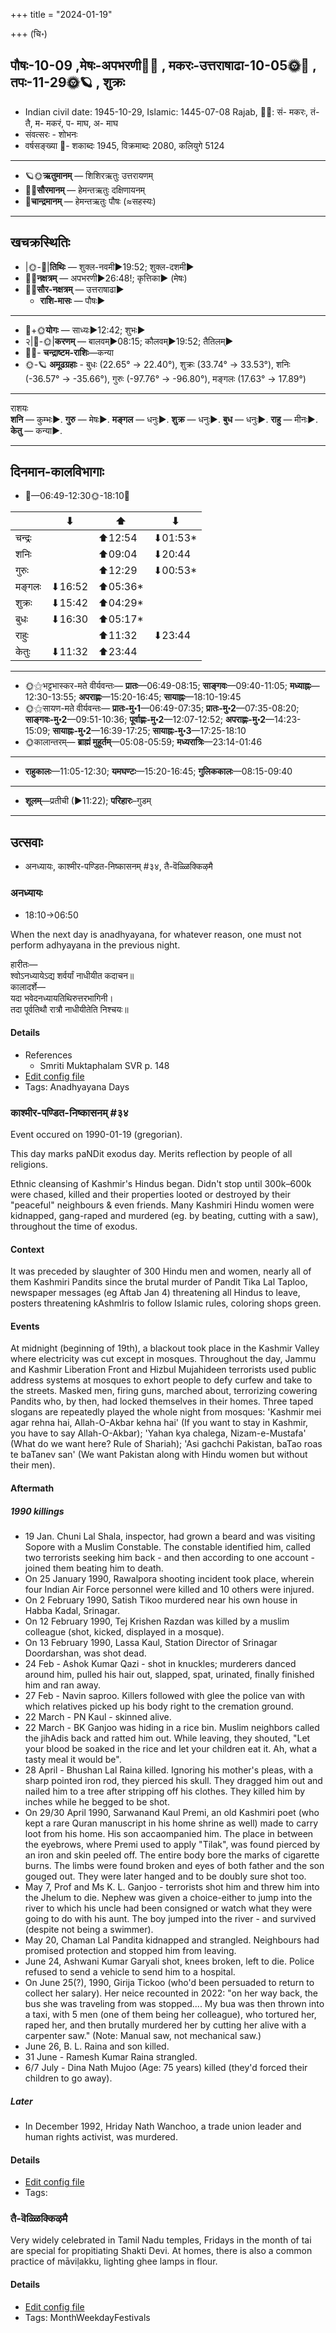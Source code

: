 +++
title = "2024-01-19"

+++
(चि॰)
## पौषः-10-09  ,मेषः-अपभरणी🌛🌌  ,  मकरः-उत्तराषाढा-10-05🌞🌌  ,  तपः-11-29🌞🪐  , शुक्रः
- Indian civil date: 1945-10-29, Islamic: 1445-07-08 Rajab, 🌌🌞: सं- मकरः, तं- तै, म- मकरं, प- माघ, अ- माघ
- संवत्सरः - शोभनः
- वर्षसङ्ख्या 🌛- शकाब्दः 1945, विक्रमाब्दः 2080, कलियुगे 5124
___________________
- 🪐🌞**ऋतुमानम्** — शिशिरऋतुः उत्तरायणम्
- 🌌🌞**सौरमानम्** — हेमन्तऋतुः दक्षिणायनम्
- 🌛**चान्द्रमानम्** — हेमन्तऋतुः पौषः (≈सहस्यः)
___________________


## खचक्रस्थितिः
- |🌞-🌛|**तिथिः** — शुक्ल-नवमी►19:52; शुक्ल-दशमी►  
- 🌌🌛**नक्षत्रम्** — अपभरणी►26:48!; कृत्तिका► (मेषः)  
- 🌌🌞**सौर-नक्षत्रम्** — उत्तराषाढा►  
  - **राशि-मासः** — पौषः► 
___________________
- 🌛+🌞**योगः** — साध्यः►12:42; शुभः►  
- २|🌛-🌞|**करणम्** — बालवम्►08:15; कौलवम्►19:52; तैतिलम्►  
- 🌌🌛- **चन्द्राष्टम-राशिः**—कन्या  
- 🌞-🪐 **अमूढग्रहाः** - बुधः (22.65° → 22.40°), शुक्रः (33.74° → 33.53°), शनिः (-36.57° → -35.66°), गुरुः (-97.76° → -96.80°), मङ्गलः (17.63° → 17.89°)
___________________
राशयः  
**शनि** — कुम्भः►. **गुरु** — मेषः►. **मङ्गल** — धनुः►. **शुक्र** — धनुः►. **बुध** — धनुः►. **राहु** — मीनः►. **केतु** — कन्या►. 
___________________


## दिनमान-कालविभागाः
- 🌅—06:49-12:30🌞-18:10🌇  

|      |⬇     |⬆     |⬇     |
|------|-----|-----|------|
|चन्द्रः|     |⬆12:54 |⬇01:53*|
|शनिः   |     |⬆09:04 |⬇20:44 |
|गुरुः  |     |⬆12:29 |⬇00:53*|
|मङ्गलः |⬇16:52 |⬆05:36*|     |
|शुक्रः |⬇15:42 |⬆04:29*|     |
|बुधः   |⬇16:30 |⬆05:17*|     |
|राहुः  |     |⬆11:32 |⬇23:44 |
|केतुः  |⬇11:32 |⬆23:44 |     |
___________________
- 🌞⚝भट्टभास्कर-मते वीर्यवन्तः— **प्रातः**—06:49-08:15; **साङ्गवः**—09:40-11:05; **मध्याह्नः**—12:30-13:55; **अपराह्णः**—15:20-16:45; **सायाह्नः**—18:10-19:45  
- 🌞⚝सायण-मते वीर्यवन्तः— **प्रातः-मु॰1**—06:49-07:35; **प्रातः-मु॰2**—07:35-08:20; **साङ्गवः-मु॰2**—09:51-10:36; **पूर्वाह्णः-मु॰2**—12:07-12:52; **अपराह्णः-मु॰2**—14:23-15:09; **सायाह्नः-मु॰2**—16:39-17:25; **सायाह्नः-मु॰3**—17:25-18:10  
- 🌞कालान्तरम्— **ब्राह्मं मुहूर्तम्**—05:08-05:59; **मध्यरात्रिः**—23:14-01:46  
___________________
- **राहुकालः**—11:05-12:30; **यमघण्टः**—15:20-16:45; **गुलिककालः**—08:15-09:40  
___________________
- **शूलम्**—प्रतीची (►11:22); **परिहारः**–गुडम्  
___________________

## उत्सवाः
- अनध्यायः, काश्मीर-पण्डित-निष्कासनम् #३४, तै-वॆळ्ळिक्किऴमै
### अनध्यायः
- 18:10→06:50



When the next day is anadhyayana, for whatever reason, one must not perform adhyayana in the previous night.

हारीतः—  
श्वोऽनध्यायेऽद्य शर्वर्यां नाधीयीत कदाचन॥  
कालादर्शे—  
यदा भवेदनध्यायतिथिरुत्तरभागिनी।  
तदा पूर्वतिथौ रात्रौ नाधीयीतेति निश्चयः॥



#### Details
- References
  - Smriti Muktaphalam SVR p.  148
- [Edit config file](https://github.com/jyotisham/adyatithi/blob/master/time_focus/adhyayana/description_only/anadhyAyaH~pUrvarAtrau.toml)
- Tags: Anadhyayana Days


### काश्मीर-पण्डित-निष्कासनम् #३४

Event occured on 1990-01-19 (gregorian). 

This day marks paNDit exodus day.  Merits reflection by people of all religions.

Ethnic cleansing of Kashmir's Hindus began. Didn't stop until  300k–600k were  chased, killed and their properties looted or destroyed by their "peaceful" neighbours & even friends. Many Kashmiri Hindu women were kidnapped, gang-raped and murdered (eg. by beating, cutting with a saw), throughout the time of exodus. 

#### Context
It was preceded by slaughter of 300 Hindu men and women, nearly all of them Kashmiri Pandits since the brutal murder of Pandit Tika Lal Taploo, newspaper messages (eg Aftab Jan 4) threatening all Hindus to leave, posters threatening kAshmIris to follow Islamic rules, coloring shops green. 

#### Events
At midnight (beginning of 19th), a blackout took place in the Kashmir Valley where electricity was cut except in mosques. Throughout the day, Jammu and Kashmir Liberation Front and Hizbul Mujahideen terrorists used public address systems at mosques to exhort people to defy curfew and take to the streets. Masked men, firing guns, marched about, terrorizing cowering Pandits who, by then, had locked themselves in their homes.  Three taped slogans are repeatedly played the whole night from mosques: 'Kashmir mei agar rehna hai, Allah-O-Akbar kehna hai' (If you want to stay in Kashmir, you have to say Allah-O-Akbar); 'Yahan kya chalega, Nizam-e-Mustafa' (What do we want here? Rule of Shariah); 'Asi gachchi Pakistan, baTao roas te baTanev san' (We want Pakistan along with Hindu women but without their men).

#### Aftermath
##### 1990 killings
- 19 Jan. Chuni Lal Shala, inspector, had grown a beard and was visiting Sopore with a Muslim Constable. The constable identified him, called two terrorists seeking him back - and then according to one account - joined them beating him to death. 
- On 25 January 1990, Rawalpora shooting incident took place, wherein four Indian Air Force personnel were killed and 10 others were injured. 
- On 2 February 1990, Satish Tikoo murdered near his own house in Habba Kadal, Srinagar.
- On 12 February 1990, Tej Krishen Razdan was killed by a muslim colleague (shot, kicked, displayed in a mosque).
- On 13 February 1990, Lassa Kaul, Station Director of Srinagar Doordarshan, was shot dead.
- 24 Feb - Ashok Kumar Qazi - shot in knuckles; murderers danced around him, pulled his hair out, slapped, spat, urinated, finally finished him and ran away. 
- 27 Feb - Navin saproo. Killers followed with glee the police van with which relatives picked up his body right to the cremation ground.
- 22 March - PN Kaul - skinned alive. 
- 22 March - BK Ganjoo was hiding in a rice bin. Muslim neighbors called the jihAdis back and ratted him out. While leaving, they shouted, "Let your blood be soaked in the rice and let your children eat it. Ah, what a tasty meal it would be".
- 28 April - Bhushan Lal Raina killed. Ignoring his mother's pleas, with a sharp pointed iron rod, they pierced his skull. They dragged him out and nailed him to a tree after stripping off his clothes. They killed him by inches while he begged to be shot.
- On 29/30 April 1990, Sarwanand Kaul Premi, an old Kashmiri poet (who kept a rare Quran manuscript in his home shrine as well) made to carry loot from his home. His son accaompanied him. The place in between the eyebrows, where Premi used to apply "Tilak", was found pierced by an iron and skin peeled off. The entire body bore the marks of cigarette burns. The limbs were found broken and eyes of both father and the son gouged out. They were later hanged and to be doubly sure shot too.
- May 7, Prof and Ms K. L. Ganjoo - terrorists shot him and threw him into the Jhelum to die. Nephew was given a choice-either to jump into the river to which his uncle had been consigned or watch what they were going to do with his aunt. The boy jumped into the river - and survived (despite not being a swimmer).
- May 20, Chaman Lal Pandita kidnapped and strangled. Neighbours had promised protection and stopped him from leaving.
- June 24, Ashwani Kumar Garyali shot, knees broken, left to die. Police refused to send a vehicle to send him to a hospital.
- On June 25(?), 1990, Girija Tickoo (who'd been persuaded to return to collect her salary). Her neice recounted in 2022: "on her way back, the bus she was traveling from was stopped.... My bua was then thrown into a taxi, with 5 men (one of them being her colleague), who tortured her, raped her, and then brutally murdered her by cutting her alive with a carpenter saw." (Note: Manual saw, not mechanical saw.)
- June 26, B. L. Raina and son killed.
- 31 June - Ramesh Kumar Raina strangled.
- 6/7 July - Dina Nath Mujoo (Age: 75 years) killed (they'd forced their children to go away).


##### Later
- In December 1992, Hriday Nath Wanchoo, a trade union leader and human rights activist, was murdered.

#### Details
- [Edit config file](https://github.com/jyotisham/adyatithi/blob/master/mahApuruSha/xatra-later/gregorian/day/01/19/kAshmIra-paNDita-niShkAsanam.toml)
- Tags: 


### तै-वॆळ्ळिक्किऴमै



Very widely celebrated in Tamil Nadu temples, Fridays in the month of tai are special for propitiating Shakti Devi. At homes, there is also a common practice of māviḷakku, lighting ghee lamps in flour.

#### Details
- [Edit config file](https://github.com/jyotisham/adyatithi/blob/master/tamil/description_only/tai~veLLikkizhamai.toml)
- Tags: MonthWeekdayFestivals


